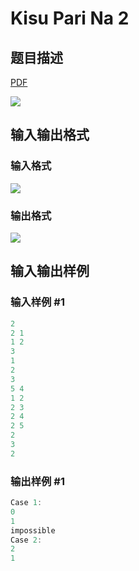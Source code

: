 # Kisu Pari Na 2

## 题目描述

[problemUrl]: https://uva.onlinejudge.org/index.php?option=com_onlinejudge&Itemid=8&category=279&page=show_problem&problem=3868

[PDF](https://uva.onlinejudge.org/external/124/p12437.pdf)

![](https://cdn.luogu.com.cn/upload/vjudge_pic/UVA12437/c20472892c9d0f122e58c1115708a4f1885d2df8.png)

## 输入输出格式

### 输入格式

![](https://cdn.luogu.com.cn/upload/vjudge_pic/UVA12437/00a06d171355987c88362f8818642217ce9701c7.png)

### 输出格式

![](https://cdn.luogu.com.cn/upload/vjudge_pic/UVA12437/faae16c669cdae87540ab5b4cf9903cbf5c58d5e.png)

## 输入输出样例

### 输入样例 #1

```cpp
2
2 1
1 2
3
1
2
3
5 4
1 2
2 3
2 4
2 5
2
3
2
```


### 输出样例 #1

```cpp
Case 1:
0
1
impossible
Case 2:
2
1
```


